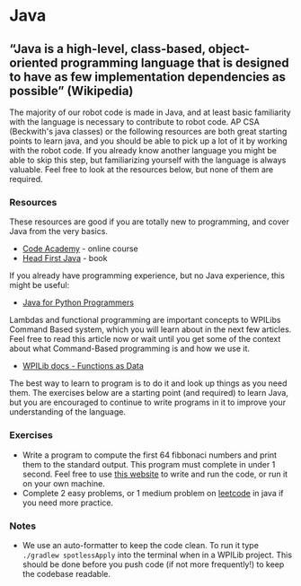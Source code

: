 # Java

## “Java is a high-level, class-based, object-oriented programming language that is designed to have as few implementation dependencies as possible” (Wikipedia)

The majority of our robot code is made in Java, and at least basic familiarity with the language is necessary to contribute to robot code.
AP CSA (Beckwith's java classes) or the following resources are both great starting points to learn java, and you should be able to pick up a lot of it by working with the robot code.
If you already know another language you might be able to skip this step, but familiarizing yourself with the language is always valuable.
Feel free to look at the resources below, but none of them are required.

### Resources

These resources are good if you are totally new to programming, and cover Java from the very basics.

- [Code Academy](https://www.codecademy.com/learn/learn-java) - online course
- [Head First Java](https://www.rcsdk12.org/cms/lib/NY01001156/Centricity/Domain/4951/Head_First_Java_Second_Edition.pdf) - book

If you already have programming experience, but no Java experience, this might be useful:

- [Java for Python Programmers](https://runestone.academy/ns/books/published/java4python/index.html)

Lambdas and functional programming are important concepts to WPILibs Command Based system, which you will learn about in the next few articles.
Feel free to read this article now or wait until you get some of the context about what Command-Based programming is and how we use it.

- [WPILib docs - Functions as Data](https://docs.wpilib.org/en/stable/docs/software/basic-programming/functions-as-data.html)

The best way to learn to program is to do it and look up things as you need them.
The exercises below are a starting point (and required) to learn Java, but you are encouraged to continue to write programs in it to improve your understanding of the language.

### Exercises

- Write a program to compute the first 64 fibbonaci numbers and print them to the standard output.
  This program must complete in under 1 second.
  Feel free to use [this website](https://www.programiz.com/java-programming/online-compiler/) to write and run the code, or run it on your own machine.
- Complete 2 easy problems, or 1 medium problem on [leetcode](https://leetcode.com/problemset/all/) in java if you need more practice.

### Notes

- We use an auto-formatter to keep the code clean.
  To run it type `./gradlew spotlessApply` into the terminal when in a WPILib project.
  This should be done before you push code (if not more frequently!) to keep the codebase readable.
